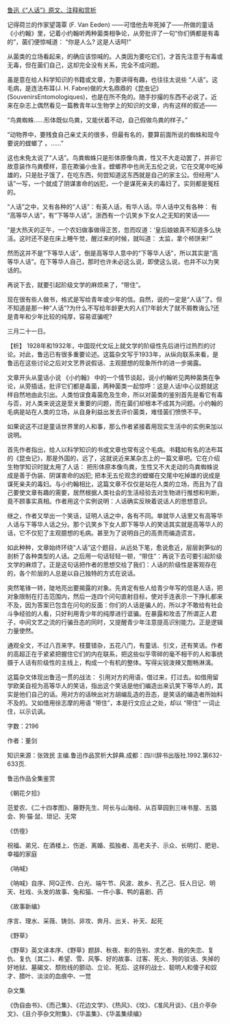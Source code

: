[鲁迅《“人话”》原文、注释和赏析](https://www.vrrw.net/wx/9668.html)

记得荷兰的作家望蔼覃 (F. Van Eeden) ——可惜他去年死掉了——所做的童话《小约翰》里，记着小约翰听两种菌类相争论，从旁批评了一句“你们俩都是有毒的”，菌们便惊喊道： “你是人么? 这是人话呵!”

从菌类的立场看起来，的确应该惊喊的。人类因为要吃它们，才首先注意于有毒或无毒，但在菌们自己，这却完全没有关系，完全不成问题。

虽是意在给人科学知识的书籍或文章，为要讲得有趣，也往往太说些 “人话”。这毛病，是连法布耳(J. H. Fabre)做的大名鼎鼎的《昆虫记》(SouvenirsEntomologiques)，也是在所不免的。随手抄撮的东西不必说了。近来在杂志上偶然看见一篇教青年以生物学上的知识的文章，内有这样的叙述——

“鸟粪蜘蛛……形体既似鸟粪，又能伏着不动，自己假做鸟粪的样子。”

“动物界中，要残食自己亲丈夫的很多，但最有名的，要算前面所说的蜘蛛和现今要说的螳螂了 。……”

这也未免太说了“人话”。鸟粪蜘蛛只是形体原像鸟粪，性又不大走动罢了，并非它故意装作鸟粪模样，意在欺骗小虫豸。螳螂界中也尚无五伦之说，它在交尾中吃掉雄的，只是肚子饿了，在吃东西，何尝知道这东西就是自己的家主公。但经用“人话”一写，一个就成了阴谋害命的凶犯，一个是谋死亲夫的毒妇了。实则都是冤枉的。

“人话”之中，又有各种的“人话”：有英人话，有华人话。华人话中又有各种： 有 “高等华人话”，有“下等华人话”。浙西有一个讥笑乡下女人之无知的笑话——

“是大热天的正午，一个农妇做事做得正苦，忽而叹道：‘皇后娘娘真不知道多么快活。这时还不是在床上睡午觉，醒过来的时候，就叫道： 太监，拿个柿饼来!’”

然而这并不是“下等华人话”，倒是高等华人意中的“下等华人话”，所以其实是“高等华人话”。在下等华人自己，那时也许未必这么说，即使这么说，也并不以为笑话的。

再说下去，就要引起阶级文学的麻烦来了，“带住”。

现在很有些人做书，格式是写给青年或少年的信。自然，说的一定是“人话”了。但不知道是那一种“人话”?为什么不写给年龄更大的人们?年龄大了就不屑教诲么?还是青年和少年比较的纯厚，容易诓骗呢?

三月二十一日。



【析】 1928年和1932年，中国现代文坛上就文学的阶级性先后进行过热烈的讨论。对此，鲁迅已有很多重要论述。这篇杂文写于1933年，从纵向联系来看，是鲁迅在这些讨论之后对文艺界说假话、主观臆想的现象所作的进一步揭露。

文章开头从童话小说 《小约翰》 中的一个情节谈起，说小约翰听见两种菌类在争论，从旁插话，批评它们都是毒菌，两种菌类一起惊呼：这是人话!中心议题就这样自然地由此引出。人类怕误食毒菌危及生命，所以对菌类的鉴别首先是看它有毒与否，对人类来说这是至关重要的问题，而在菌们却根本不成其为问题。小约翰的毛病是站在人类的立场，从自身利益出发去评价菌类，难怪菌们愤愤不平。

如果说这不过是童话世界里的人和事，那么作者紧接着用现实生活中的实例来加以说明。

首先作者指出，给人以科学知识的书或文章也常有这个毛病。书籍如有名的法布耳的《昆虫记》，那是外国的，远了，这就说近来某杂志上的一篇文章吧。它在介绍生物学知识时就太用了人话： 把形体原本像鸟粪，生性又不大走动的鸟粪蜘蛛说成是善于伪装、阴谋害命的凶犯; 把本无五伦观念的螳螂在交尾中吃掉雄的说成是谋死亲夫的毒妇。与小约翰相比，这篇文章不仅仅是站在人类的立场，而且为了自己要使文章有趣的需要，居然根据人类社会的生活经验去对生物进行推想和判断，竟不顾事实真相。作者用这个实例说明：人话确实反映着说话人的思想意识。

继之，作者又举出一个笑话，证明人话之中，各有不同。单就华人话里又有高等华人话与下等华人话之分。那个讥笑乡下女人即下等华人的笑话其实就是高等华人的话，它不仅犯了主观臆想的毛病。甚至为了说明自己的高贵而编造谎言。

如此种种，文章始终环绕“人话”这个题目，从远处下笔，愈说愈近，层层剥笋似的剖析了各种类型的人话。之后用一句话轻轻一顿，“带住”：再说下去可要引起阶级文学的麻烦了。正是这句话把作者的思想交给了我们：人话的阶级性是客观存在的，各个阶层的人总是以自己独特的方式在说话。

突然笔锋一转，陡地亮出要揭露的对象。先肯定有些人给青少年写的信是人话，把对象限制在打击范围内，然后一连四个问句直射目标，使对手连表示一下挣扎都来不及，因为答案已包含在问句的反面：你们的人话是骗人的，所以才不敢给有社会斗争经验的人看，只好利用青少年的纯厚进行诓骗。在暴露和攻击了所谓正人君子，中间文艺之流的行骗丑态的同时，又提醒青少年注意提高识别能力。正是逻辑力量使然。

通观全文，不过八百来字。枝蔓错杂，五花八门，有童话、引文，还有笑话。作者的高超正在于紧紧把握住它们的内在联系，把这些似乎零碎的毫不相干的人和事统摄于人话有阶级性的主线上，构成一个有机的整体。写得尖锐泼辣又酣畅淋漓。

这篇杂文体现出鲁迅一贯的战法： 引用对方的用语，借过来，打过去。如借用留学欧美自视为高等华人的笑话，指出这个笑话是他们编造出来讥笑下等华人的，其实是他们自己的话。用对方的话映出对方胡编乱造的丑态，是笑话的编造者所始料不及的。又如借用徐志摩的用语 “带住”，本是行文应止之处，却以 “带住” 一词止住，以示讥讽。

字数：2196

作者：董剑

知识来源：张效民 主编.鲁迅作品赏析大辞典.成都：四川辞书出版社.1992.第632-633页.

鲁迅作品全集鉴赏

《朝花夕拾》

范爱农、《二十四孝图》、藤野先生、阿长与山海经、从百草园到三味书屋、五猖会、狗·猫·鼠、琐记、无常

《仿徨》

祝福、弟兄、在酒楼上、伤逝、离婚、孤独者、高老夫子、示众、长明灯、肥皂、幸福的家庭

《呐喊》

《呐喊》自序、阿Q正传、白光、端午节、风波、故乡、孔乙己、狂人日记、明天、社戏、头发的故事、兔和猫、一件小事、鸭的喜剧、药

《故事新编》

序言、理水、采薇、铸剑、非攻、奔月、出关、补天、起死

《野草》

《野草》英文译本序、《野草》题辞、秋夜、影的告别、求乞者、我的失恋、复仇、复仇〔其二〕、希望、雪、风筝、好的故事、过客、死火、狗的驳诘、失掉的好地狱、墓碣文、颓败线的颤动、立论、死后、这样的战士、聪明人和傻子和奴才、腊叶、淡淡的血痕中、一觉

杂文集

《伪自由书》、《而己集》、《花边文学》、《热风》、《坟》、《准风月谈》、《且介亭杂文》、《且介亭杂文附集》、《华盖集》、《华盖集续编》

